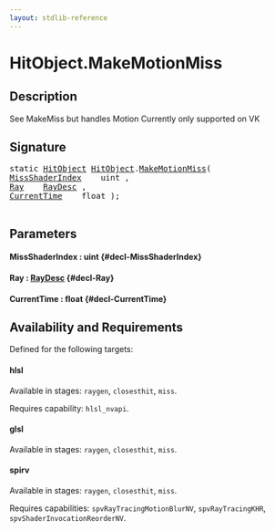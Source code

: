 ```yaml
---
layout: stdlib-reference
---
```


# HitObject\.MakeMotionMiss

## Description

See MakeMiss but handles Motion
Currently only supported on VK




## Signature 

<pre>
<span class='code_keyword'>static</span> <a href="/stdlib-reference/types/HitObject/index" class="code_type">HitObject</a> <a href="/stdlib-reference/types/HitObject/index" class="code_type">HitObject</a>.<a href="/stdlib-reference/types/HitObject/MakeMotionMiss">MakeMotionMiss</a>(
<a href="/stdlib-reference/types/HitObject/MakeMotionMiss#decl-MissShaderIndex" class="code_param">MissShaderIndex</a>    uint ,
<a href="/stdlib-reference/types/HitObject/MakeMotionMiss#decl-Ray" class="code_param">Ray</a>    <a href="/stdlib-reference/types/RayDesc/index" class="code_type">RayDesc</a> ,
<a href="/stdlib-reference/types/HitObject/MakeMotionMiss#decl-CurrentTime" class="code_param">CurrentTime</a>    float );

</pre>

## Parameters

#### MissShaderIndex  : uint {#decl-MissShaderIndex}
#### Ray  : [RayDesc](/stdlib-reference/types/RayDesc/index) {#decl-Ray}
#### CurrentTime  : float {#decl-CurrentTime}

## Availability and Requirements

Defined for the following targets:

#### hlsl
Available in stages: `raygen`, `closesthit`, `miss`.

Requires capability: `hlsl_nvapi`.
#### glsl
Available in stages: `raygen`, `closesthit`, `miss`.

#### spirv
Available in stages: `raygen`, `closesthit`, `miss`.

Requires capabilities: `spvRayTracingMotionBlurNV`, `spvRayTracingKHR`, `spvShaderInvocationReorderNV`.


